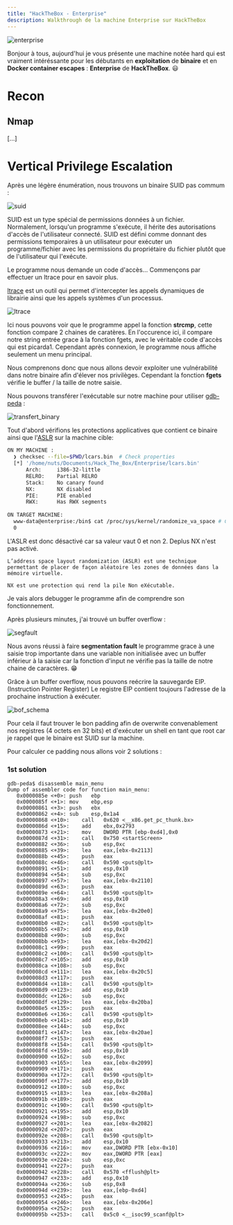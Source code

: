 ```yaml
---
title: "HackTheBox - Enterprise"
description: Walkthrough de la machine Enterprise sur HackTheBox
---
```

![enterprise](https://i.imgur.com/I3wDQWo.png)

Bonjour à tous, aujourd'hui je vous présente une machine notée hard qui est vraiment intéréssante pour les débutants en **exploitation** de **binaire** et en **Docker container escapes** : **Enterprise** de **HackTheBox**. 😃

# Recon

## Nmap 

[...]

# Vertical Privilege Escalation

Après une légère énumération, nous trouvons un binaire SUID pas commum :

![suid](https://i.imgur.com/BMkUGO3.png)

SUID est un type spécial de permissions données à un fichier. Normalement, lorsqu'un programme s'exécute, il hérite des autorisations d'accès de l'utilisateur connecté. SUID est défini comme donnant des permissions temporaires à un utilisateur pour exécuter un programme/fichier avec les permissions du propriétaire du fichier plutôt que de l'utilisateur qui l'exécute.

Le programme nous demande un code d'accès... Commençons par effectuer un ltrace pour en savoir plus.

[ltrace](https://github.com/dkogan/ltrace) est un outil qui permet d'intercepter les appels dynamiques de librairie ainsi que les appels systèmes d'un processus.

![ltrace](https://i.imgur.com/pS4hmx1.png)

Ici nous pouvons voir que le programme appel la fonction **strcmp**, cette fonction compare 2 chaines de caratères. En l'occurence ici, il compare notre string entrée grace à la fonction fgets, avec le véritable code d'accès qui est picarda1.
Cependant après connexion, le programme nous affiche seulement un menu principal.

Nous comprenons donc que nous allons devoir exploiter une vulnérabilité dans notre binaire afin d'élever nos privilèges. Cependant la fonction **fgets** vérifie le buffer / la taille de notre saisie.

Nous pouvons transférer l'exécutable sur notre machine pour utiliser [gdb-peda](https://github.com/longld/peda) :

![transfert_binary](https://i.imgur.com/6uD2jeP.png)

Tout d'abord vérifions les protections applicatives que contient ce binaire ainsi que l'[ASLR](https://www.networkworld.com/article/3331199/what-does-aslr-do-for-linux.html) sur la machine cible:

```sh
ON MY MACHINE :
  ❯ checksec --file=$PWD/lcars.bin  # Check properties
  [*] '/home/nuts/Documents/Hack_The_Box/Enterprise/lcars.bin'
      Arch:     i386-32-little
      RELRO:    Partial RELRO
      Stack:    No canary found
      NX:       NX disabled
      PIE:      PIE enabled
      RWX:      Has RWX segments
      
ON TARGET MACHINE:
  www-data@enterprise:/bin$ cat /proc/sys/kernel/randomize_va_space # Check ASLR
  0
```

L'ASLR est donc désactivé car sa valeur vaut 0 et non 2. Deplus NX n'est pas activé.

`L’address space layout randomization (ASLR) est une technique permettant de placer de façon aléatoire les zones de données dans la mémoire virtuelle.`

`NX est une protection qui rend la pile Non eXécutable.`

Je vais alors debugger le programme afin de comprendre son fonctionnement.

Après plusieurs minutes, j'ai trouvé un buffer overflow :

![segfault](https://i.imgur.com/bII4f6j.png)

Nous avons réussi à faire **segmentation fault** le programme grace à une saisie trop importante dans une variable non initialisée avec un buffer inférieur à la saisie car la fonction d'input ne vérifie pas la taille de notre chaine de caractères. 😁

Grâce à un buffer overflow, nous pouvons reécrire la sauvegarde EIP. (Instruction Pointer Register) Le registre EIP contient toujours l'adresse de la prochaine instruction à exécuter.

![bof_schema](https://i.imgur.com/UIh4wUo.png)

Pour cela il faut trouver le bon padding afin de overwrite convenablement nos registres (4 octets en 32 bits) et d'exécuter un shell en tant que root car je rappel que le binaire est SUID sur la machine.

Pour calculer ce padding nous allons voir 2 solutions :

### 1st solution

```x86asm
gdb-peda$ disassemble main_menu 
Dump of assembler code for function main_menu:
   0x0000085e <+0>:	push   ebp
   0x0000085f <+1>:	mov    ebp,esp
   0x00000861 <+3>:	push   ebx
   0x00000862 <+4>:	sub    esp,0x1a4
   0x00000868 <+10>:	call   0x620 <__x86.get_pc_thunk.bx>
   0x0000086d <+15>:	add    ebx,0x2793
   0x00000873 <+21>:	mov    DWORD PTR [ebp-0xd4],0x0
   0x0000087d <+31>:	call   0x750 <startScreen>
   0x00000882 <+36>:	sub    esp,0xc
   0x00000885 <+39>:	lea    eax,[ebx-0x2113]
   0x0000088b <+45>:	push   eax
   0x0000088c <+46>:	call   0x590 <puts@plt>
   0x00000891 <+51>:	add    esp,0x10
   0x00000894 <+54>:	sub    esp,0xc
   0x00000897 <+57>:	lea    eax,[ebx-0x2110]
   0x0000089d <+63>:	push   eax
   0x0000089e <+64>:	call   0x590 <puts@plt>
   0x000008a3 <+69>:	add    esp,0x10
   0x000008a6 <+72>:	sub    esp,0xc
   0x000008a9 <+75>:	lea    eax,[ebx-0x20e0]
   0x000008af <+81>:	push   eax
   0x000008b0 <+82>:	call   0x590 <puts@plt>
   0x000008b5 <+87>:	add    esp,0x10
   0x000008b8 <+90>:	sub    esp,0xc
   0x000008bb <+93>:	lea    eax,[ebx-0x20d2]
   0x000008c1 <+99>:	push   eax
   0x000008c2 <+100>:	call   0x590 <puts@plt>
   0x000008c7 <+105>:	add    esp,0x10
   0x000008ca <+108>:	sub    esp,0xc
   0x000008cd <+111>:	lea    eax,[ebx-0x20c5]
   0x000008d3 <+117>:	push   eax
   0x000008d4 <+118>:	call   0x590 <puts@plt>
   0x000008d9 <+123>:	add    esp,0x10
   0x000008dc <+126>:	sub    esp,0xc
   0x000008df <+129>:	lea    eax,[ebx-0x20ba]
   0x000008e5 <+135>:	push   eax
   0x000008e6 <+136>:	call   0x590 <puts@plt>
   0x000008eb <+141>:	add    esp,0x10
   0x000008ee <+144>:	sub    esp,0xc
   0x000008f1 <+147>:	lea    eax,[ebx-0x20ae]
   0x000008f7 <+153>:	push   eax
   0x000008f8 <+154>:	call   0x590 <puts@plt>
   0x000008fd <+159>:	add    esp,0x10
   0x00000900 <+162>:	sub    esp,0xc
   0x00000903 <+165>:	lea    eax,[ebx-0x2099]
   0x00000909 <+171>:	push   eax
   0x0000090a <+172>:	call   0x590 <puts@plt>
   0x0000090f <+177>:	add    esp,0x10
   0x00000912 <+180>:	sub    esp,0xc
   0x00000915 <+183>:	lea    eax,[ebx-0x208a]
   0x0000091b <+189>:	push   eax
   0x0000091c <+190>:	call   0x590 <puts@plt>
   0x00000921 <+195>:	add    esp,0x10
   0x00000924 <+198>:	sub    esp,0xc
   0x00000927 <+201>:	lea    eax,[ebx-0x2082]
   0x0000092d <+207>:	push   eax
   0x0000092e <+208>:	call   0x590 <puts@plt>
   0x00000933 <+213>:	add    esp,0x10
   0x00000936 <+216>:	mov    eax,DWORD PTR [ebx-0x10]
   0x0000093c <+222>:	mov    eax,DWORD PTR [eax]
   0x0000093e <+224>:	sub    esp,0xc
   0x00000941 <+227>:	push   eax
   0x00000942 <+228>:	call   0x570 <fflush@plt>
   0x00000947 <+233>:	add    esp,0x10
   0x0000094a <+236>:	sub    esp,0x8
   0x0000094d <+239>:	lea    eax,[ebp-0xd4]
   0x00000953 <+245>:	push   eax
   0x00000954 <+246>:	lea    eax,[ebx-0x206e]
   0x0000095a <+252>:	push   eax
   0x0000095b <+253>:	call   0x5c0 <__isoc99_scanf@plt>
```
